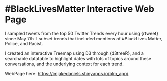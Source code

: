 # #BlackLivesMatter Interactive Web Page

I sampled tweets from the top 50 Twitter Trends every hour using {rtweet} since May 7th. I subset trends that included mentions of #BlackLives Matter, Police, and Racist.

I created an interactive Treemap using D3 through {d3treeR}, and a searchable datatable to highlight dates with lots of topics around these conversations, and the underlying context for each trend.

WebPage here:
https://imjakedaniels.shinyapps.io/blm_app/
